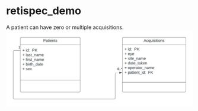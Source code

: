 # retispec_demo

A patient can have zero or multiple acquisitions.
![uml_diagram](https://github.com/oniolalekan/retispec_demo/blob/main/uml_diagram.jpeg)
